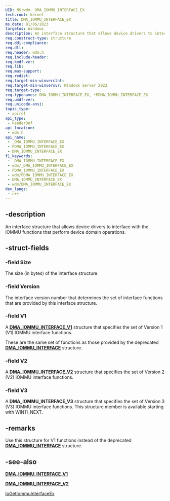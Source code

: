 ```yaml
---
UID: NS:wdm._DMA_IOMMU_INTERFACE_EX
tech.root: kernel
title: DMA_IOMMU_INTERFACE_EX
ms.date: 01/06/2023
targetos: Windows
description: An interface structure that allows device drivers to interface with the IOMMU functions that perform device domain operations.
req.construct-type: structure
req.ddi-compliance: 
req.dll: 
req.header: wdm.h
req.include-header: 
req.kmdf-ver: 
req.lib: 
req.max-support: 
req.redist: 
req.target-min-winverclnt: 
req.target-min-winversvr: Windows Server 2022
req.target-type: 
req.typenames: DMA_IOMMU_INTERFACE_EX, *PDMA_IOMMU_INTERFACE_EX
req.umdf-ver: 
req.unicode-ansi: 
topic_type:
 - apiref
api_type:
 - HeaderDef
api_location:
 - wdm.h
api_name:
 - _DMA_IOMMU_INTERFACE_EX
 - PDMA_IOMMU_INTERFACE_EX
 - DMA_IOMMU_INTERFACE_EX
f1_keywords:
 - _DMA_IOMMU_INTERFACE_EX
 - wdm/_DMA_IOMMU_INTERFACE_EX
 - PDMA_IOMMU_INTERFACE_EX
 - wdm/PDMA_IOMMU_INTERFACE_EX
 - DMA_IOMMU_INTERFACE_EX
 - wdm/DMA_IOMMU_INTERFACE_EX
dev_langs:
 - c++
---
```


## -description

An interface structure that allows device drivers to interface with the IOMMU functions that perform device domain operations.

## -struct-fields

### -field Size

The size (in bytes) of the interface structure.

### -field Version

The interface version number that determines the set of interface functions that are provided by this interface structure.

### -field V1

A [**DMA_IOMMU_INTERFACE_V1**](ns-wdm-dma_iommu_interface_v1.md) structure that specifies the set of Version 1 (V1) IOMMU interface functions.

These are the same set of functions as those provided by the deprecated [**DMA_IOMMU_INTERFACE**](ns-wdm-_dma_iommu_interface.md) structure.

### -field V2

A [**DMA_IOMMU_INTERFACE_V2**](ns-wdm-dma_iommu_interface_v2.md) structure that specifies the set of Version 2 (V2) IOMMU interface functions.

### -field V3

A **DMA_IOMMU_INTERFACE_V3** structure that specifies the set of Version 3 (V3) IOMMU interface functions. This structure member is available starting with WIN11_NEXT.

## -remarks

Use this structure for V1 functions instead of the deprecated [**DMA_IOMMU_INTERFACE**](ns-wdm-_dma_iommu_interface.md) structure.

## -see-also

[**DMA_IOMMU_INTERFACE_V1**](ns-wdm-dma_iommu_interface_v1.md)

[**DMA_IOMMU_INTERFACE_V2**](ns-wdm-dma_iommu_interface_v2.md)

[IoGetIommuInterfaceEx](nf-wdm-iogetiommuinterfaceex.md)
